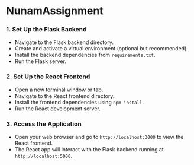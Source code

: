 # NunamAssignment

### 1. Set Up the Flask Backend

- Navigate to the Flask backend directory.
- Create and activate a virtual environment (optional but recommended).
- Install the backend dependencies from `requirements.txt`.
- Run the Flask server.

### 2. Set Up the React Frontend

- Open a new terminal window or tab.
- Navigate to the React frontend directory.
- Install the frontend dependencies using `npm install`.
- Run the React development server.

### 3. Access the Application

- Open your web browser and go to `http://localhost:3000` to view the React frontend.
- The React app will interact with the Flask backend running at `http://localhost:5000`.

